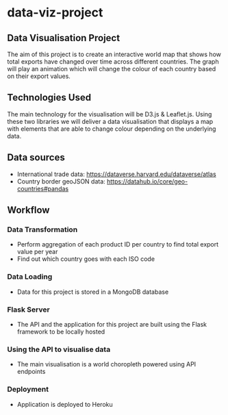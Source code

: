 # data-viz-project

## Data Visualisation Project
The aim of this project is to create an interactive world map that shows how total exports have changed over time across different countries. The graph will play an animation which will change the colour of each country based on their export values.

## Technologies Used
The main technology for the visualisation will be D3.js & Leaflet.js. Using these two libraries we will deliver a data visualisation that displays a map with elements that are able to change colour depending on the underlying data.

## Data sources
- International trade data: https://dataverse.harvard.edu/dataverse/atlas
- Country border geoJSON data: https://datahub.io/core/geo-countries#pandas

## Workflow

### Data Transformation
- Perform aggregation of each product ID per country to find total export value per year
- Find out which country goes with each ISO code

### Data Loading
- Data for this project is stored in a MongoDB database

### Flask Server
- The API and the application for this project are built using the Flask framework to be locally hosted

### Using the API to visualise data
- The main visualisation is a world choropleth powered using API endpoints

### Deployment
- Application is deployed to Heroku